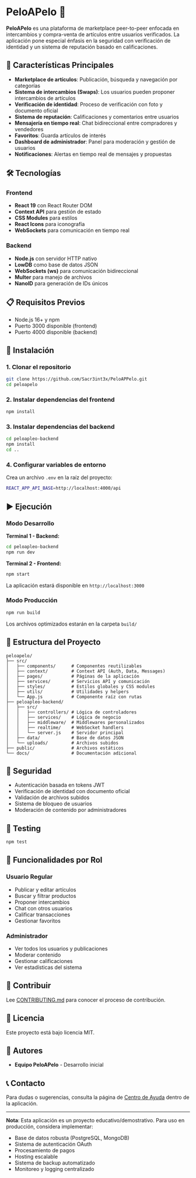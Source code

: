 # PeloAPelo 🔄

**PeloAPelo** es una plataforma de marketplace peer-to-peer enfocada en intercambios y compra-venta de artículos entre usuarios verificados. La aplicación pone especial énfasis en la seguridad con verificación de identidad y un sistema de reputación basado en calificaciones.

## 🚀 Características Principales

- **Marketplace de artículos**: Publicación, búsqueda y navegación por categorías
- **Sistema de intercambios (Swaps)**: Los usuarios pueden proponer intercambios de artículos
- **Verificación de identidad**: Proceso de verificación con foto y documento oficial
- **Sistema de reputación**: Calificaciones y comentarios entre usuarios
- **Mensajería en tiempo real**: Chat bidireccional entre compradores y vendedores
- **Favoritos**: Guarda artículos de interés
- **Dashboard de administrador**: Panel para moderación y gestión de usuarios
- **Notificaciones**: Alertas en tiempo real de mensajes y propuestas

## 🛠️ Tecnologías

### Frontend

- **React 19** con React Router DOM
- **Context API** para gestión de estado
- **CSS Modules** para estilos
- **React Icons** para iconografía
- **WebSockets** para comunicación en tiempo real

### Backend

- **Node.js** con servidor HTTP nativo
- **LowDB** como base de datos JSON
- **WebSockets (ws)** para comunicación bidireccional
- **Multer** para manejo de archivos
- **NanoID** para generación de IDs únicos

## 📋 Requisitos Previos

- Node.js 16+ y npm
- Puerto 3000 disponible (frontend)
- Puerto 4000 disponible (backend)

## 🔧 Instalación

### 1. Clonar el repositorio

```bash
git clone https://github.com/Sacr3int3x/PeloAPPelo.git
cd peloapelo
```

### 2. Instalar dependencias del frontend

```bash
npm install
```

### 3. Instalar dependencias del backend

```bash
cd peloapleo-backend
npm install
cd ..
```

### 4. Configurar variables de entorno

Crea un archivo `.env` en la raíz del proyecto:

```bash
REACT_APP_API_BASE=http://localhost:4000/api
```

## ▶️ Ejecución

### Modo Desarrollo

**Terminal 1 - Backend:**

```bash
cd peloapleo-backend
npm run dev
```

**Terminal 2 - Frontend:**

```bash
npm start
```

La aplicación estará disponible en `http://localhost:3000`

### Modo Producción

```bash
npm run build
```

Los archivos optimizados estarán en la carpeta `build/`

## 📁 Estructura del Proyecto

```
peloapelo/
├── src/
│   ├── components/      # Componentes reutilizables
│   ├── context/         # Context API (Auth, Data, Messages)
│   ├── pages/           # Páginas de la aplicación
│   ├── services/        # Servicios API y comunicación
│   ├── styles/          # Estilos globales y CSS modules
│   ├── utils/           # Utilidades y helpers
│   └── App.js           # Componente raíz con rutas
├── peloapleo-backend/
│   ├── src/
│   │   ├── controllers/ # Lógica de controladores
│   │   ├── services/    # Lógica de negocio
│   │   ├── middleware/  # Middlewares personalizados
│   │   ├── realtime/    # WebSocket handlers
│   │   └── server.js    # Servidor principal
│   ├── data/            # Base de datos JSON
│   └── uploads/         # Archivos subidos
├── public/              # Archivos estáticos
└── docs/                # Documentación adicional
```

## 🔐 Seguridad

- Autenticación basada en tokens JWT
- Verificación de identidad con documento oficial
- Validación de archivos subidos
- Sistema de bloqueo de usuarios
- Moderación de contenido por administradores

## 🧪 Testing

```bash
npm test
```

## 📱 Funcionalidades por Rol

### Usuario Regular

- Publicar y editar artículos
- Buscar y filtrar productos
- Proponer intercambios
- Chat con otros usuarios
- Calificar transacciones
- Gestionar favoritos

### Administrador

- Ver todos los usuarios y publicaciones
- Moderar contenido
- Gestionar calificaciones
- Ver estadísticas del sistema

## 🤝 Contribuir

Lee [CONTRIBUTING.md](docs/CONTRIBUTING.md) para conocer el proceso de contribución.

## 📄 Licencia

Este proyecto está bajo licencia MIT.

## 👥 Autores

- **Equipo PeloAPelo** - Desarrollo inicial

## 📞 Contacto

Para dudas o sugerencias, consulta la página de [Centro de Ayuda](http://localhost:3000/#/help) dentro de la aplicación.

---

**Nota**: Esta aplicación es un proyecto educativo/demostrativo. Para uso en producción, considera implementar:

- Base de datos robusta (PostgreSQL, MongoDB)
- Sistema de autenticación OAuth
- Procesamiento de pagos
- Hosting escalable
- Sistema de backup automatizado
- Monitoreo y logging centralizado
